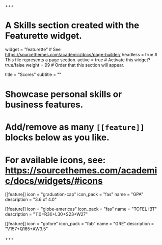 +++
# A Skills section created with the Featurette widget.
widget = "featurette"  # See https://sourcethemes.com/academic/docs/page-builder/
headless = true  # This file represents a page section.
active = true  # Activate this widget? true/false
weight = 99  # Order that this section will appear.

title = "Scores"
subtitle = ""

# Showcase personal skills or business features.
# 
# Add/remove as many `[[feature]]` blocks below as you like.
# 
# For available icons, see: https://sourcethemes.com/academic/docs/widgets/#icons

[[feature]]
  icon = "graduation-cap"
  icon_pack = "fas"
  name = "GPA"
  description = "3.6 of 4.0"
  
[[feature]]
  icon = "globe-americas"
  icon_pack = "fas"
  name = "TOFEL iBT"
  description = "110=R30+L30+S23+W27"  
  
[[feature]]
  icon = "gofore"
  icon_pack = "fab"
  name = "GRE"
  description = "V157+Q165+AW3.5"

+++
